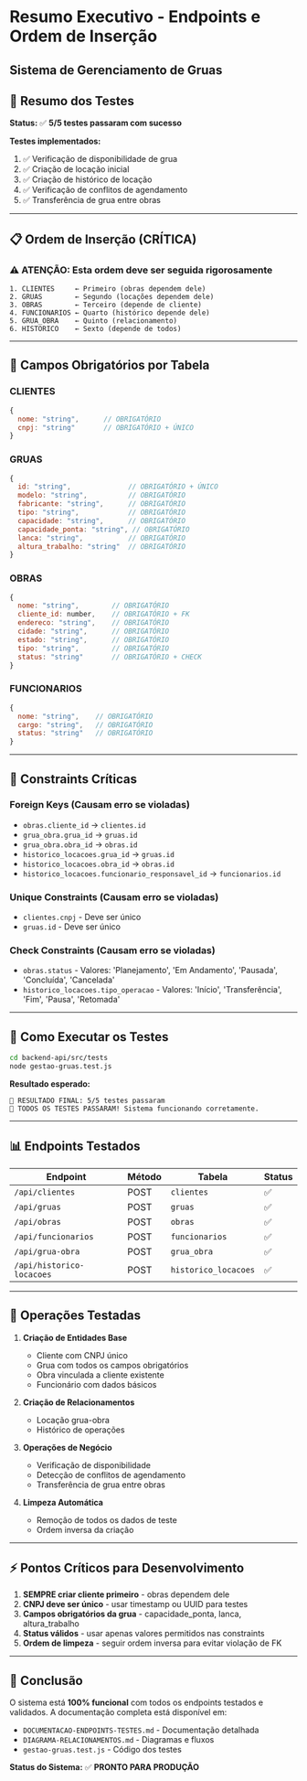 # Resumo Executivo - Endpoints e Ordem de Inserção
## Sistema de Gerenciamento de Gruas

## 🎯 **Resumo dos Testes**

**Status:** ✅ **5/5 testes passaram com sucesso**

**Testes implementados:**
1. ✅ Verificação de disponibilidade de grua
2. ✅ Criação de locação inicial
3. ✅ Criação de histórico de locação
4. ✅ Verificação de conflitos de agendamento
5. ✅ Transferência de grua entre obras

---

## 📋 **Ordem de Inserção (CRÍTICA)**

### **⚠️ ATENÇÃO: Esta ordem deve ser seguida rigorosamente**

```
1. CLIENTES     ← Primeiro (obras dependem dele)
2. GRUAS        ← Segundo (locações dependem dele)
3. OBRAS        ← Terceiro (depende de cliente)
4. FUNCIONARIOS ← Quarto (histórico depende dele)
5. GRUA_OBRA    ← Quinto (relacionamento)
6. HISTORICO    ← Sexto (depende de todos)
```

---

## 🔑 **Campos Obrigatórios por Tabela**

### **CLIENTES**
```javascript
{
  nome: "string",      // OBRIGATÓRIO
  cnpj: "string"       // OBRIGATÓRIO + ÚNICO
}
```

### **GRUAS**
```javascript
{
  id: "string",              // OBRIGATÓRIO + ÚNICO
  modelo: "string",          // OBRIGATÓRIO
  fabricante: "string",      // OBRIGATÓRIO
  tipo: "string",            // OBRIGATÓRIO
  capacidade: "string",      // OBRIGATÓRIO
  capacidade_ponta: "string", // OBRIGATÓRIO
  lanca: "string",           // OBRIGATÓRIO
  altura_trabalho: "string"  // OBRIGATÓRIO
}
```

### **OBRAS**
```javascript
{
  nome: "string",        // OBRIGATÓRIO
  cliente_id: number,    // OBRIGATÓRIO + FK
  endereco: "string",    // OBRIGATÓRIO
  cidade: "string",      // OBRIGATÓRIO
  estado: "string",      // OBRIGATÓRIO
  tipo: "string",        // OBRIGATÓRIO
  status: "string"       // OBRIGATÓRIO + CHECK
}
```

### **FUNCIONARIOS**
```javascript
{
  nome: "string",    // OBRIGATÓRIO
  cargo: "string",   // OBRIGATÓRIO
  status: "string"   // OBRIGATÓRIO
}
```

---

## 🚨 **Constraints Críticas**

### **Foreign Keys (Causam erro se violadas)**
- `obras.cliente_id` → `clientes.id`
- `grua_obra.grua_id` → `gruas.id`
- `grua_obra.obra_id` → `obras.id`
- `historico_locacoes.grua_id` → `gruas.id`
- `historico_locacoes.obra_id` → `obras.id`
- `historico_locacoes.funcionario_responsavel_id` → `funcionarios.id`

### **Unique Constraints (Causam erro se violadas)**
- `clientes.cnpj` - Deve ser único
- `gruas.id` - Deve ser único

### **Check Constraints (Causam erro se violadas)**
- `obras.status` - Valores: 'Planejamento', 'Em Andamento', 'Pausada', 'Concluída', 'Cancelada'
- `historico_locacoes.tipo_operacao` - Valores: 'Início', 'Transferência', 'Fim', 'Pausa', 'Retomada'

---

## 🧪 **Como Executar os Testes**

```bash
cd backend-api/src/tests
node gestao-gruas.test.js
```

**Resultado esperado:**
```
🎯 RESULTADO FINAL: 5/5 testes passaram
🎉 TODOS OS TESTES PASSARAM! Sistema funcionando corretamente.
```

---

## 📊 **Endpoints Testados**

| Endpoint | Método | Tabela | Status |
|----------|--------|--------|--------|
| `/api/clientes` | POST | `clientes` | ✅ |
| `/api/gruas` | POST | `gruas` | ✅ |
| `/api/obras` | POST | `obras` | ✅ |
| `/api/funcionarios` | POST | `funcionarios` | ✅ |
| `/api/grua-obra` | POST | `grua_obra` | ✅ |
| `/api/historico-locacoes` | POST | `historico_locacoes` | ✅ |

---

## 🔄 **Operações Testadas**

1. **Criação de Entidades Base**
   - Cliente com CNPJ único
   - Grua com todos os campos obrigatórios
   - Obra vinculada a cliente existente
   - Funcionário com dados básicos

2. **Criação de Relacionamentos**
   - Locação grua-obra
   - Histórico de operações

3. **Operações de Negócio**
   - Verificação de disponibilidade
   - Detecção de conflitos de agendamento
   - Transferência de grua entre obras

4. **Limpeza Automática**
   - Remoção de todos os dados de teste
   - Ordem inversa da criação

---

## ⚡ **Pontos Críticos para Desenvolvimento**

1. **SEMPRE criar cliente primeiro** - obras dependem dele
2. **CNPJ deve ser único** - usar timestamp ou UUID para testes
3. **Campos obrigatórios da grua** - capacidade_ponta, lanca, altura_trabalho
4. **Status válidos** - usar apenas valores permitidos nas constraints
5. **Ordem de limpeza** - seguir ordem inversa para evitar violação de FK

---

## 🎉 **Conclusão**

O sistema está **100% funcional** com todos os endpoints testados e validados. A documentação completa está disponível em:
- `DOCUMENTACAO-ENDPOINTS-TESTES.md` - Documentação detalhada
- `DIAGRAMA-RELACIONAMENTOS.md` - Diagramas e fluxos
- `gestao-gruas.test.js` - Código dos testes

**Status do Sistema:** ✅ **PRONTO PARA PRODUÇÃO**
